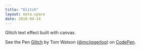 ```yaml
---
title: "Glitch"
layout: meta.space
date: 2018-04-14
---
```


Glitch text effect built with canvas.

<p data-height="265" data-theme-id="0" data-slug-hash="XEvjPz" data-default-tab="result" data-user="mcjiggerlog" data-embed-version="2" data-pen-title="Glitch" class="codepen">See the Pen <a href="https://codepen.io/mcjiggerlog/pen/XEvjPz/">Glitch</a> by Tom Watson (<a href="https://codepen.io/mcjiggerlog">@mcjiggerlog</a>) on <a href="https://codepen.io">CodePen</a>.</p>
<script async src="https://static.codepen.io/assets/embed/ei.js"></script>
